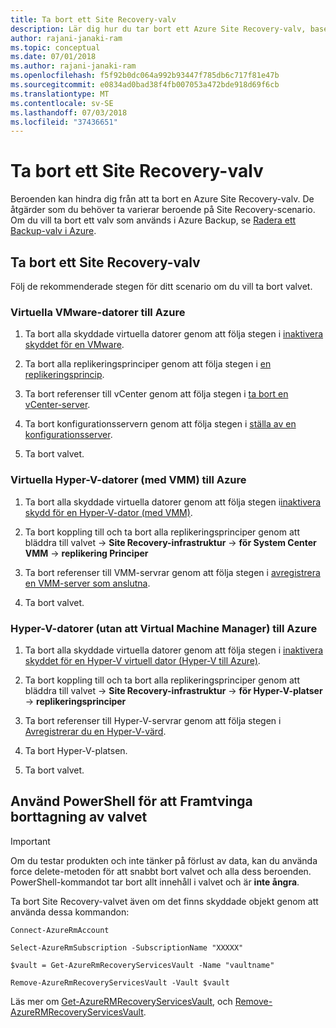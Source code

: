 ```yaml
---
title: Ta bort ett Site Recovery-valv
description: Lär dig hur du tar bort ett Azure Site Recovery-valv, baserat på scenariot Site Recovery.
author: rajani-janaki-ram
ms.topic: conceptual
ms.date: 07/01/2018
ms.author: rajani-janaki-ram
ms.openlocfilehash: f5f92b0dc064a992b93447f785db6c717f81e47b
ms.sourcegitcommit: e0834ad0bad38f4fb007053a472bde918d69f6cb
ms.translationtype: MT
ms.contentlocale: sv-SE
ms.lasthandoff: 07/03/2018
ms.locfileid: "37436651"
---
```

# <a name="delete-a-site-recovery-vault"></a>Ta bort ett Site Recovery-valv

Beroenden kan hindra dig från att ta bort en Azure Site Recovery-valv. De åtgärder som du behöver ta varierar beroende på Site Recovery-scenario. Om du vill ta bort ett valv som används i Azure Backup, se [Radera ett Backup-valv i Azure](../backup/backup-azure-delete-vault.md).



## <a name="delete-a-site-recovery-vault"></a>Ta bort ett Site Recovery-valv 
Följ de rekommenderade stegen för ditt scenario om du vill ta bort valvet.

### <a name="vmware-vms-to-azure"></a>Virtuella VMware-datorer till Azure

1. Ta bort alla skyddade virtuella datorer genom att följa stegen i [inaktivera skyddet för en VMware](site-recovery-manage-registration-and-protection.md#disable-protection-for-a-vmware-vm-or-physical-server-vmware-to-azure).

2. Ta bort alla replikeringsprinciper genom att följa stegen i [en replikeringsprincip](vmware-azure-set-up-replication.md#disassociate-or-delete-a-replication-policy).

3. Ta bort referenser till vCenter genom att följa stegen i [ta bort en vCenter-server](vmware-azure-manage-vcenter.md#delete-a-vcenter-server).

4. Ta bort konfigurationsservern genom att följa stegen i [ställa av en konfigurationsserver](vmware-azure-manage-configuration-server.md#delete-or-unregister-a-configuration-server).

5. Ta bort valvet.


### <a name="hyper-v-vms-with-vmm-to-azure"></a>Virtuella Hyper-V-datorer (med VMM) till Azure
1. Ta bort alla skyddade virtuella datorer genom att följa stegen i[inaktivera skydd för en Hyper-V-dator (med VMM)](site-recovery-manage-registration-and-protection.md#disable-protection-for-a-hyper-v-virtual-machine-replicating-to-azure-using-the-system-center-vmm-to-azure-scenario).

2. Ta bort koppling till och ta bort alla replikeringsprinciper genom att bläddra till valvet -> **Site Recovery-infrastruktur** -> **för System Center VMM** -> **replikering Principer**

3.  Ta bort referenser till VMM-servrar genom att följa stegen i [avregistrera en VMM-server som anslutna](site-recovery-manage-registration-and-protection.md##unregister-a-vmm-server).

4.  Ta bort valvet.

### <a name="hyper-v-vms-without-virtual-machine-manager-to-azure"></a>Hyper-V-datorer (utan att Virtual Machine Manager) till Azure
1. Ta bort alla skyddade virtuella datorer genom att följa stegen i [inaktivera skyddet för en Hyper-V virtuell dator (Hyper-V till Azure)](site-recovery-manage-registration-and-protection.md#disable-protection-for-a-hyper-v-virtual-machine-hyper-v-to-azure).

2. Ta bort koppling till och ta bort alla replikeringsprinciper genom att bläddra till valvet -> **Site Recovery-infrastruktur** -> **för Hyper-V-platser** -> **replikeringsprinciper**

3. Ta bort referenser till Hyper-V-servrar genom att följa stegen i [Avregistrerar du en Hyper-V-värd](site-recovery-manage-registration-and-protection.md#unregister-a-hyper-v-host-in-a-hyper-v-site).

4. Ta bort Hyper-V-platsen.

5. Ta bort valvet.


## <a name="use-powershell-to-force-delete-the-vault"></a>Använd PowerShell för att Framtvinga borttagning av valvet 

> [!Important]
> Om du testar produkten och inte tänker på förlust av data, kan du använda force delete-metoden för att snabbt bort valvet och alla dess beroenden.
> PowerShell-kommandot tar bort allt innehåll i valvet och är **inte ångra**.

Ta bort Site Recovery-valvet även om det finns skyddade objekt genom att använda dessa kommandon:

    Connect-AzureRmAccount

    Select-AzureRmSubscription -SubscriptionName "XXXXX"

    $vault = Get-AzureRmRecoveryServicesVault -Name "vaultname"

    Remove-AzureRmRecoveryServicesVault -Vault $vault

Läs mer om [Get-AzureRMRecoveryServicesVault](https://docs.microsoft.com/en-us/powershell/module/azurerm.recoveryservices/get-azurermrecoveryservicesvault?view=azurermps-6.0.0), och [Remove-AzureRMRecoveryServicesVault](https://docs.microsoft.com/powershell/module/azurerm.recoveryservices/remove-azurermrecoveryservicesvault?view=azurermps-6.0.0).
